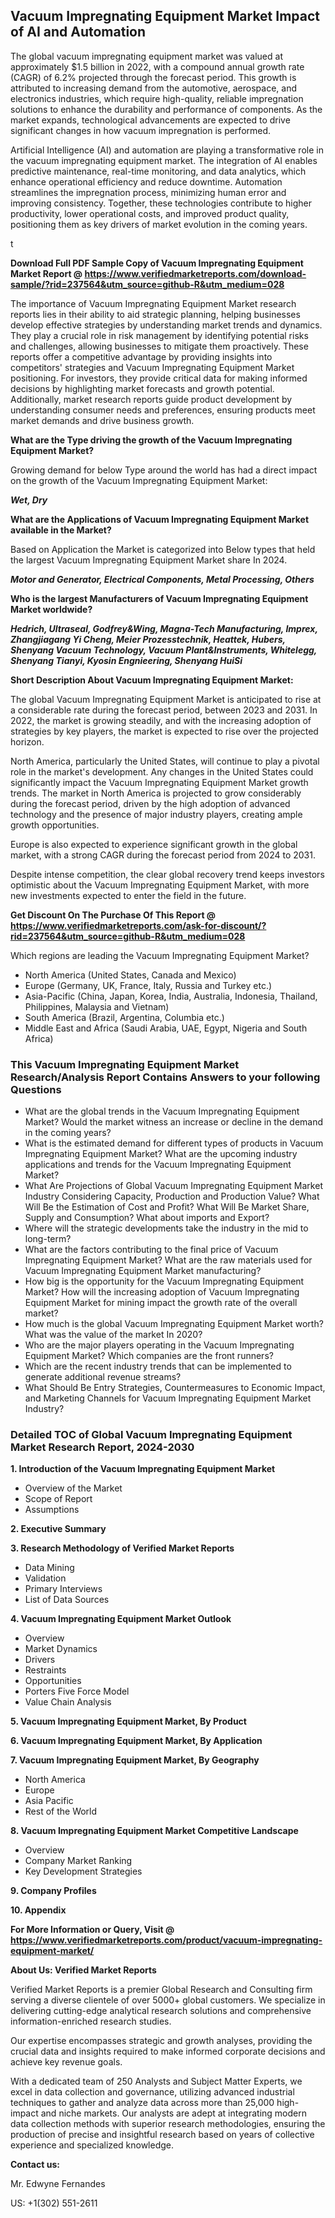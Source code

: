 <h2>Vacuum Impregnating Equipment Market Impact of AI and Automation</h2><p>The global vacuum impregnating equipment market was valued at approximately $1.5 billion in 2022, with a compound annual growth rate (CAGR) of 6.2% projected through the forecast period. This growth is attributed to increasing demand from the automotive, aerospace, and electronics industries, which require high-quality, reliable impregnation solutions to enhance the durability and performance of components. As the market expands, technological advancements are expected to drive significant changes in how vacuum impregnation is performed.</p><p>Artificial Intelligence (AI) and automation are playing a transformative role in the vacuum impregnating equipment market. The integration of AI enables predictive maintenance, real-time monitoring, and data analytics, which enhance operational efficiency and reduce downtime. Automation streamlines the impregnation process, minimizing human error and improving consistency. Together, these technologies contribute to higher productivity, lower operational costs, and improved product quality, positioning them as key drivers of market evolution in the coming years.</p>t</p><p id="" class=""><strong>Download Full PDF Sample Copy of Vacuum Impregnating Equipment Market Report @ <a href="https://www.verifiedmarketreports.com/download-sample/?rid=237564&utm_source=github-R&utm_medium=028" target="_blank">https://www.verifiedmarketreports.com/download-sample/?rid=237564&utm_source=github-R&utm_medium=028</a></strong></p><p>The importance of&nbsp;Vacuum Impregnating Equipment Market research reports lies in their ability to aid strategic planning, helping businesses develop effective strategies by understanding market trends and dynamics. They play a crucial role in risk management by identifying potential risks and challenges, allowing businesses to mitigate them proactively. These reports offer a competitive advantage by providing insights into competitors' strategies and Vacuum Impregnating Equipment Market positioning. For investors, they provide critical data for making informed decisions by highlighting market forecasts and growth potential. Additionally, market research reports guide product development by understanding consumer needs and preferences, ensuring products meet market demands and drive business growth.</p><p><strong>What are the&nbsp;Type driving the growth of the Vacuum Impregnating Equipment Market?</strong></p><p id="" class="">Growing demand for below Type around the world has had a direct impact on the growth of the Vacuum Impregnating Equipment Market:</p><em><strong>Wet, Dry</strong></em></p><strong>What are the&nbsp;Applications&nbsp;of Vacuum Impregnating Equipment Market available in the Market?</strong></p><p id="" class="">Based on Application the Market is categorized into Below types that held the largest Vacuum Impregnating Equipment Market share In 2024.</p><em><strong>Motor and Generator, Electrical Components, Metal Processing, Others</strong></em></p><strong>Who is the largest Manufacturers of Vacuum Impregnating Equipment Market worldwide?</strong></p><p><em><strong>Hedrich, Ultraseal, Godfrey&Wing, Magna-Tech Manufacturing, Imprex, Zhangjiagang Yi Cheng, Meier Prozesstechnik, Heattek, Hubers, Shenyang Vacuum Technology, Vacuum Plant&Instruments, Whitelegg, Shenyang Tianyi, Kyosin Engnieering, Shenyang HuiSi</strong></em></p><p id="" class=""><strong>Short Description About Vacuum Impregnating Equipment Market:</strong></p><p>The global Vacuum Impregnating Equipment Market is anticipated to rise at a considerable rate during the forecast period, between 2023 and 2031. In 2022, the market is growing steadily, and with the increasing adoption of strategies by key players, the market is expected to rise over the projected horizon.</p><p>North America, particularly the United States, will continue to play a pivotal role in the market's development. Any changes in the United States could significantly impact the Vacuum Impregnating Equipment Market growth trends. The market in North America is projected to grow considerably during the forecast period, driven by the high adoption of advanced technology and the presence of major industry players, creating ample growth opportunities.</p><p>Europe is also expected to experience significant growth in the global market, with a strong CAGR during the forecast period from 2024 to 2031.</p><p>Despite intense competition, the clear global recovery trend keeps investors optimistic about the Vacuum Impregnating Equipment Market, with more new investments expected to enter the field in the future.</p><p id="" class=""><strong>Get Discount On The Purchase Of This Report @ <a href="https://www.verifiedmarketreports.com/ask-for-discount/?rid=237564&utm_source=github-R&utm_medium=028" target="_blank">https://www.verifiedmarketreports.com/ask-for-discount/?rid=237564&utm_source=github-R&utm_medium=028</a></strong></p>Which regions are leading the Vacuum Impregnating Equipment Market?</p><ul><li>North America (United States, Canada and Mexico)</li><li>Europe (Germany, UK, France, Italy, Russia and Turkey etc.)</li><li>Asia-Pacific (China, Japan, Korea, India, Australia, Indonesia, Thailand, Philippines, Malaysia and Vietnam)</li><li>South America (Brazil, Argentina, Columbia etc.)</li><li>Middle East and Africa (Saudi Arabia, UAE, Egypt, Nigeria and South Africa)</li></ul><h3 id="" class="">This Vacuum Impregnating Equipment Market Research/Analysis Report Contains Answers to your following Questions</h3><ul><li>What are the global trends in the Vacuum Impregnating Equipment Market? Would the market witness an increase or decline in the demand in the coming years?</li><li>What is the estimated demand for different types of products in Vacuum Impregnating Equipment Market? What are the upcoming industry applications and trends for the Vacuum Impregnating Equipment Market?</li><li>What Are Projections of Global Vacuum Impregnating Equipment Market Industry Considering Capacity, Production and Production Value? What Will Be the Estimation of Cost and Profit? What Will Be Market Share, Supply and Consumption? What about imports and Export?</li><li>Where will the strategic developments take the industry in the mid to long-term?</li><li>What are the factors contributing to the final price of Vacuum Impregnating Equipment Market? What are the raw materials used for Vacuum Impregnating Equipment Market manufacturing?</li><li>How big is the opportunity for the Vacuum Impregnating Equipment Market? How will the increasing adoption of Vacuum Impregnating Equipment Market for mining impact the growth rate of the overall market?</li><li>How much is the global Vacuum Impregnating Equipment Market worth? What was the value of the market In 2020?</li><li>Who are the major players operating in the Vacuum Impregnating Equipment Market? Which companies are the front runners?</li><li>Which are the recent industry trends that can be implemented to generate additional revenue streams?</li><li>What Should Be Entry Strategies, Countermeasures to Economic Impact, and Marketing Channels for Vacuum Impregnating Equipment Market Industry?</li></ul><h3 id="" class="">Detailed TOC of Global Vacuum Impregnating Equipment Market Research Report, 2024-2030</h3><p id="" class=""><strong>1. Introduction of the Vacuum Impregnating Equipment Market</strong></p><ul><li>Overview of the Market</li><li>Scope of Report</li><li>Assumptions</li></ul><p id="" class=""><strong>2. Executive Summary</strong></p><p id="" class=""><strong>3. Research Methodology of Verified Market Reports</strong></p><ul><li>Data Mining</li><li>Validation</li><li>Primary Interviews</li><li>List of Data Sources</li></ul><p id="" class=""><strong>4. Vacuum Impregnating Equipment Market Outlook</strong></p><ul><li>Overview</li><li>Market Dynamics</li><li>Drivers</li><li>Restraints</li><li>Opportunities</li><li>Porters Five Force Model</li><li>Value Chain Analysis</li></ul><p id="" class=""><strong>5. Vacuum Impregnating Equipment Market, By Product</strong></p><p id="" class=""><strong>6. Vacuum Impregnating Equipment Market, By Application</strong></p><p id="" class=""><strong>7. Vacuum Impregnating Equipment Market, By Geography</strong></p><ul><li>North America</li><li>Europe</li><li>Asia Pacific</li><li>Rest of the World</li></ul><p id="" class=""><strong>8. Vacuum Impregnating Equipment Market Competitive Landscape</strong></p><ul><li>Overview</li><li>Company Market Ranking</li><li>Key Development Strategies</li></ul><p id="" class=""><strong>9. Company Profiles</strong></p><p id="" class=""><strong>10. Appendix</strong></p><p id="" class=""><strong>For More Information or Query, Visit @ <a href="https://www.verifiedmarketreports.com/product/vacuum-impregnating-equipment-market/" target="_blank">https://www.verifiedmarketreports.com/product/vacuum-impregnating-equipment-market/</a></strong></p><p id="" class=""><strong>About Us: Verified Market Reports</strong></p><p id="" class="">Verified Market Reports is a premier Global Research and Consulting firm serving a diverse clientele of over 5000+ global customers. We specialize in delivering cutting-edge analytical research solutions and comprehensive information-enriched research studies.</p><p id="" class="">Our expertise encompasses strategic and growth analyses, providing the crucial data and insights required to make informed corporate decisions and achieve key revenue goals.</p><p id="" class="">With a dedicated team of 250 Analysts and Subject Matter Experts, we excel in data collection and governance, utilizing advanced industrial techniques to gather and analyze data across more than 25,000 high-impact and niche markets. Our analysts are adept at integrating modern data collection methods with superior research methodologies, ensuring the production of precise and insightful research based on years of collective experience and specialized knowledge.</p><p id="" class=""><strong>Contact us:</strong></p><p id="" class="">Mr. Edwyne Fernandes</p><p id="" class="">US: +1(302) 551-2611</p>